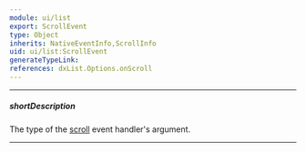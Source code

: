 ```yaml
---
module: ui/list
export: ScrollEvent
type: Object
inherits: NativeEventInfo,ScrollInfo
uid: ui/list:ScrollEvent
generateTypeLink: 
references: dxList.Options.onScroll
---
```

---
##### shortDescription
The type of the [scroll]({basewidgetpath}/Events/#scroll) event handler's argument.

---
<!-- Description goes here -->